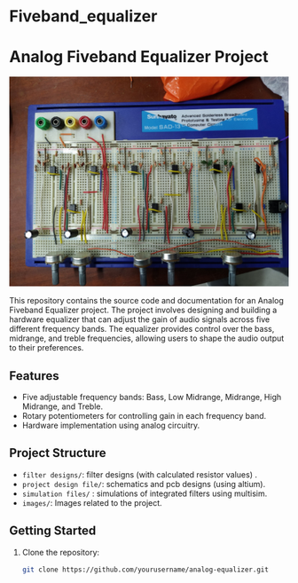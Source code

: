 # Fiveband_equalizer

# Analog Fiveband Equalizer Project

![Equalizer](images/equalizer_image.png)

This repository contains the source code and documentation for an Analog Fiveband Equalizer project. The project involves designing and building a hardware equalizer that can adjust the gain of audio signals across five different frequency bands. The equalizer provides control over the bass, midrange, and treble frequencies, allowing users to shape the audio output to their preferences.

## Features

- Five adjustable frequency bands: Bass, Low Midrange, Midrange, High Midrange, and Treble.
- Rotary potentiometers for controlling gain in each frequency band.
- Hardware implementation using analog circuitry.

## Project Structure

- `filter designs/`: filter designs (with calculated resistor values) .
- `project design file/`: schematics and pcb designs (using altium).
- `simulation files/` : simulations of integrated filters using multisim.
- `images/`: Images related to the project.

## Getting Started

1. Clone the repository:

   ```sh
   git clone https://github.com/yourusername/analog-equalizer.git
